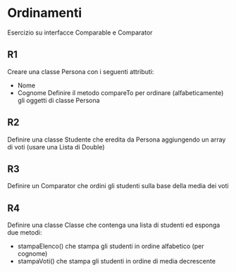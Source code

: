 # Ordinamenti
Esercizio su interfacce Comparable e Comparator
## R1
Creare una classe Persona con i seguenti attributi:
- Nome
- Cognome
Definire il metodo compareTo per ordinare (alfabeticamente) gli oggetti di classe Persona
## R2 
Definire una classe Studente che eredita da Persona aggiungendo un array di voti (usare una Lista di Double)
## R3 
Definire un Comparator che ordini gli studenti sulla base della media dei voti
## R4
Definire una classe Classe che contenga una lista di studenti ed esponga due metodi:
- stampaElenco() che stampa gli studenti in ordine alfabetico (per cognome)
- stampaVoti() che stampa gli studenti in ordine di media decrescente
